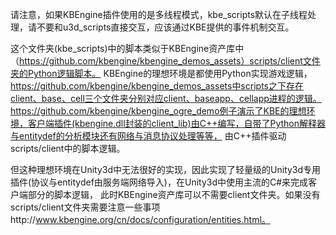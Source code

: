 请注意，如果KBEngine插件使用的是多线程模式，kbe_scripts默认在子线程处理，请不要和u3d_scripts直接交互，应该通过KBE提供的事件机制交互。

这个文件夹(kbe_scripts)中的脚本类似于KBEngine资产库中（https://github.com/kbengine/kbengine_demos_assets）scripts/client文件夹的Python逻辑脚本。
KBEngine的理想环境是都使用Python实现游戏逻辑，https://github.com/kbengine/kbengine_demos_assets中scripts之下存在client、base、cell三个文件夹分别对应client、baseapp、cellapp进程的逻辑。
https://github.com/kbengine/kbengine_ogre_demo例子演示了KBE的理想环境，客户端插件(kbengine.dll封装的client_lib)由C++编写，自带了Python解释器与entitydef的分析模块还有网络与消息协议处理等等，
由C++插件驱动scripts/client中的脚本逻辑。

但这种理想环境在Unity3d中无法很好的实现，因此实现了轻量级的Unity3d专用插件(协议与entitydef由服务端网络导入)，在Unity3d中使用主流的C#来完成客户端部分的脚本逻辑，
此时KBEngine资产库可以不需要client文件夹。如果没有scripts/client文件夹需要注意一些事项http://www.kbengine.org/cn/docs/configuration/entities.html。
